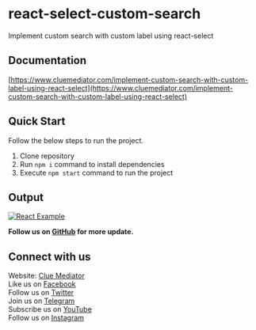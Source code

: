 # react-select-custom-search

Implement custom search with custom label using react-select

## Documentation

[https://www.cluemediator.com/implement-custom-search-with-custom-label-using-react-select](https://www.cluemediator.com/implement-custom-search-with-custom-label-using-react-select)

## Quick Start

Follow the below steps to run the project.

1. Clone repository
2. Run `npm i` command to install dependencies
3. Execute `npm start` command to run the project

## Output

[![React Example](https://www.cluemediator.com/wp-content/uploads/2022/12/output-implement-custom-search-with-custom-label-using-react-select-clue-mediator.gif)](https://www.cluemediator.com/implement-custom-search-with-custom-label-using-react-select)

**Follow us on [GitHub](https://github.com/cluemediator) for more update.**

## Connect with us

Website: [Clue Mediator](https://www.cluemediator.com)  
Like us on [Facebook](https://www.facebook.com/thecluemediator)  
Follow us on [Twitter](https://twitter.com/cluemediator)  
Join us on [Telegram](https://t.me/cluemediator)  
Subscribe us on [YouTube](https://www.youtube.com/ClueMediator)  
Follow us on [Instagram](https://www.instagram.com/clue_mediator)